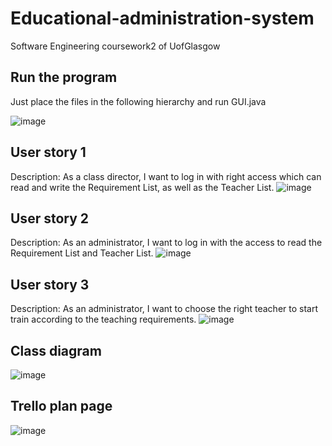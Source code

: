 # Educational-administration-system
Software Engineering coursework2 of UofGlasgow
## Run the program
Just place the files in the following hierarchy and run GUI.java

![image](https://user-images.githubusercontent.com/77929543/148650015-0425c6c5-2d53-4134-9125-a1512159fdb4.png)
## User story 1
Description:
As a class director, I want to log in with right access which can read and write the Requirement List, as well as the Teacher List.
![image](https://user-images.githubusercontent.com/77929543/148648488-64aa1a81-f486-4022-9997-c547d6c5c791.png)
## User story 2
Description:
As an administrator, I want to log in with the access to read the Requirement List and Teacher List. 
![image](https://user-images.githubusercontent.com/77929543/148648498-d454d18b-5de2-4a96-89b5-933697b27d03.png)
## User story 3
Description:
As an administrator, I want to choose the right teacher to start train according to the teaching requirements.
![image](https://user-images.githubusercontent.com/77929543/148648510-1f807016-5573-499d-8fca-9747ef0f112c.png)
## Class diagram
![image](https://user-images.githubusercontent.com/77929543/148648554-8f5d0194-bc53-4dc2-9f7e-029a5eff7a9e.png)
## Trello plan page
![image](https://user-images.githubusercontent.com/77929543/148648590-9d7058fb-4350-4aa6-9b85-3fb2f3df0512.png)
